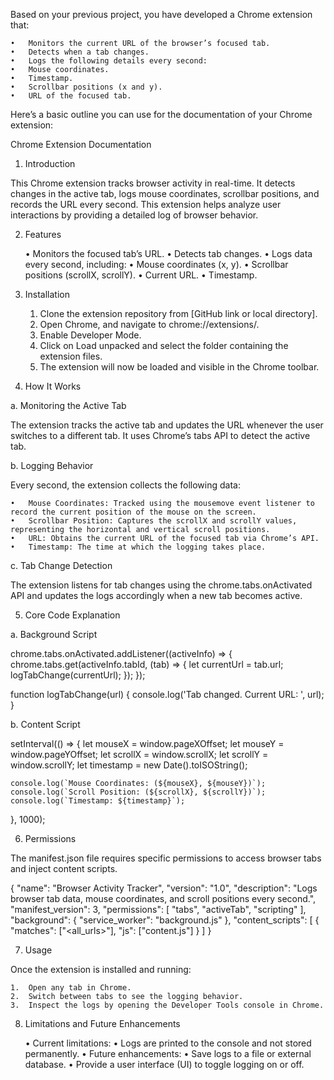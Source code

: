 Based on your previous project, you have developed a Chrome extension that:

	•	Monitors the current URL of the browser’s focused tab.
	•	Detects when a tab changes.
	•	Logs the following details every second:
	•	Mouse coordinates.
	•	Timestamp.
	•	Scrollbar positions (x and y).
	•	URL of the focused tab.

Here’s a basic outline you can use for the documentation of your Chrome extension:

Chrome Extension Documentation

1. Introduction

This Chrome extension tracks browser activity in real-time. It detects changes in the active tab, logs mouse coordinates, scrollbar positions, and records the URL every second. This extension helps analyze user interactions by providing a detailed log of browser behavior.

2. Features

	•	Monitors the focused tab’s URL.
	•	Detects tab changes.
	•	Logs data every second, including:
	•	Mouse coordinates (x, y).
	•	Scrollbar positions (scrollX, scrollY).
	•	Current URL.
	•	Timestamp.

3. Installation

	1.	Clone the extension repository from [GitHub link or local directory].
	2.	Open Chrome, and navigate to chrome://extensions/.
	3.	Enable Developer Mode.
	4.	Click on Load unpacked and select the folder containing the extension files.
	5.	The extension will now be loaded and visible in the Chrome toolbar.

4. How It Works

a. Monitoring the Active Tab

The extension tracks the active tab and updates the URL whenever the user switches to a different tab. It uses Chrome’s tabs API to detect the active tab.

b. Logging Behavior

Every second, the extension collects the following data:

	•	Mouse Coordinates: Tracked using the mousemove event listener to record the current position of the mouse on the screen.
	•	Scrollbar Position: Captures the scrollX and scrollY values, representing the horizontal and vertical scroll positions.
	•	URL: Obtains the current URL of the focused tab via Chrome’s API.
	•	Timestamp: The time at which the logging takes place.

c. Tab Change Detection

The extension listens for tab changes using the chrome.tabs.onActivated API and updates the logs accordingly when a new tab becomes active.

5. Core Code Explanation

a. Background Script

chrome.tabs.onActivated.addListener((activeInfo) => {
    chrome.tabs.get(activeInfo.tabId, (tab) => {
        let currentUrl = tab.url;
        logTabChange(currentUrl);
    });
});

function logTabChange(url) {
    console.log('Tab changed. Current URL: ', url);
}

b. Content Script

setInterval(() => {
    let mouseX = window.pageXOffset;
    let mouseY = window.pageYOffset;
    let scrollX = window.scrollX;
    let scrollY = window.scrollY;
    let timestamp = new Date().toISOString();
    
    console.log(`Mouse Coordinates: (${mouseX}, ${mouseY})`);
    console.log(`Scroll Position: (${scrollX}, ${scrollY})`);
    console.log(`Timestamp: ${timestamp}`);
}, 1000);

6. Permissions

The manifest.json file requires specific permissions to access browser tabs and inject content scripts.

{
  "name": "Browser Activity Tracker",
  "version": "1.0",
  "description": "Logs browser tab data, mouse coordinates, and scroll positions every second.",
  "manifest_version": 3,
  "permissions": [
    "tabs",
    "activeTab",
    "scripting"
  ],
  "background": {
    "service_worker": "background.js"
  },
  "content_scripts": [
    {
      "matches": ["<all_urls>"],
      "js": ["content.js"]
    }
  ]
}

7. Usage

Once the extension is installed and running:

	1.	Open any tab in Chrome.
	2.	Switch between tabs to see the logging behavior.
	3.	Inspect the logs by opening the Developer Tools console in Chrome.

8. Limitations and Future Enhancements

	•	Current limitations:
	•	Logs are printed to the console and not stored permanently.
	•	Future enhancements:
	•	Save logs to a file or external database.
	•	Provide a user interface (UI) to toggle logging on or off.

